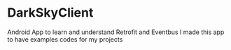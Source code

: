 # DarkSkyClient
Android App to learn and understand Retrofit and Eventbus
I made this app to have examples codes for my projects
